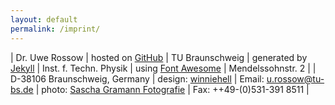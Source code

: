 ```yaml
---
layout: default
permalink: /imprint/
---
```


| Dr. Uwe Rossow                | hosted on [GitHub]
| TU Braunschweig               | generated by [Jekyll]
| Inst. f. Techn. Physik        | using [Font Awesome]
| Mendelssohnstr. 2             |
| D-38106 Braunschweig, Germany | design: [winniehell]
| Email: [u.rossow@tu-bs.de]    | photo: [Sascha Gramann Fotografie]
| Fax: ++49-(0)531-391 8511     |

[Jekyll]: http://jekyllrb.com/
[Font Awesome]: http://fontawesome.io/
[GitHub]: https://github.com/winniehell/u-rossow.de
[Sascha Gramann Fotografie]: http://www.fotostudio-gramann.de
[u.rossow@tu-bs.de]: mailto:u.rossow@tu-bs.de
[winniehell]: http://winniehell.de
